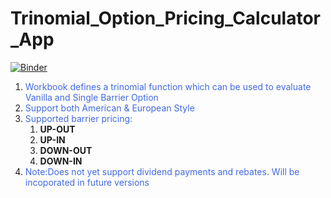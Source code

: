 # Trinomial_Option_Pricing_Calculator_App
[![Binder](https://mybinder.org/badge_logo.svg)](https://mybinder.org/v2/gh/shiladitya146/Trinomial_Option_Pricing_Calculator_App/HEAD?urlpath=%2Fvoila%2Frender%2FTrinomial%20Tree%20Option%20Pricing.ipynb)
1. <font color=royalblue>Workbook defines a trinomial function which can be used  to evaluate Vanilla and Single Barrier Option</font>
2. <font color=royalblue>Support both American & European Style</font>
3. <font color=royalblue>Supported barrier pricing:</font>
    1. **UP-OUT**
    2. **UP-IN**
    3. **DOWN-OUT**
    4. **DOWN-IN**
4. <font color=royalblue>Note:Does not yet support dividend payments and rebates. Will be incoporated in future versions</font>


